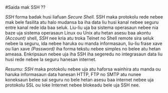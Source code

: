 #Saida mak SSH ??
 
_SSH_ forma badak husi liafuan _Secure Shell._ SSH maka protokolu rede nebee mak bele fasilita atu halo mudansa ba iha data liu husi kanal nebee seguru entre kanal rede ida baa seluk. Liu-liu uja ba sistema operasaun nebee nia baze uja sistema operasaun Linux ou Unix atu hetan asesu baa akontu _(Account)_ shell, *SSH* nee kria atu troka Telnet no Shell remote sira seluk nebee la seguru, ida nebee haruka ou manda informasaun, liu-liu frase xave ou lian xave _(Password)_ iha forma tekstu nebee simples no belee atu hetan ameasa. Enkripsaun nebee uja iha SSH iha segeredu no integrasaun data liu husi rede nebee la seguru hanesan internet.

*Resumu:* *SSH* maka protokolu nebee uja atu haforsa wainhira atu manda ou haruka informasaun data hanesan HTTP, FTP no SMTP atu nunee koneksaun belee sai seguru no bele hetan asesu baa internet nebee uja protokolu SSL ou loke Internet nebee blokeadu bele uja SSH nee.
